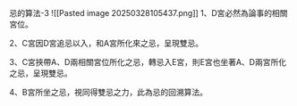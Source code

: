 忌的算法-3
![[Pasted image 20250328105437.png]]
1、D宮必然為論事的相關宮位。

2、C宮因D宮追忌以入，和A宮所化來之忌，呈現雙忌。

3、C宮挾帶A、D兩相關宮位所化之忌，轉忌入E宮，則E宮也坐著A、D兩宮所化之忌，呈現雙忌。

4、B宮所坐之忌，視同得雙忌之力，此為忌的回溯算法。
